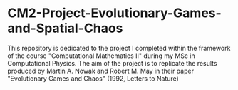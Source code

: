 # CM2-Project-Evolutionary-Games-and-Spatial-Chaos
This repository is dedicated to the project I completed within the framework of the course "Computational Mathematics II" during my MSc in Computational Physics. The aim of the project is to replicate the results produced by  Martin A. Nowak and Robert M. May in their paper "Evolutionary Games and Chaos" (1992, Letters to Nature)
